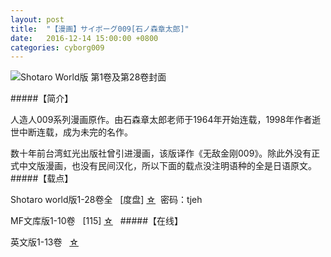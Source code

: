 ```yaml
---
layout: post
title:  "【漫画】サイボーグ009[石ノ森章太郎]"
date:   2016-12-14 15:00:00 +0800
categories: cyborg009
---
```


![Shotaro World版 第1卷及第28卷封面](http://upload-images.jianshu.io/upload_images/4047103-cbee0e352e399540.png?imageMogr2/auto-orient/strip%7CimageView2/2/w/1240)

#####【简介】

人造人009系列漫画原作。由石森章太郎老师于1964年开始连载，1998年作者逝世中断连载，成为未完的名作。

数十年前台湾虹光出版社曾引进漫画，该版译作《无敌金刚009》。除此外没有正式中文版漫画，也没有民间汉化，所以下面的载点没注明语种的全是日语原文。
 
#####【载点】

Shotaro world版1-28卷全   [度盘] [☆](http://pan.baidu.com/s/1bnElBkF)  密码：tjeh

MF文库版1-10卷   [115] [☆](http://115.com/file/e6ca164i#)
 
#####【在线】

英文版1-13卷   [☆](http://v2012.mangapark.com/manga/Cyborg-009)
